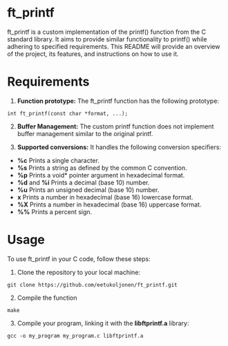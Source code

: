 # ft_printf

ft_printf is a custom implementation of the printf() function from the C standard library. It aims to provide similar functionality to printf() while adhering to specified requirements.
This README will provide an overview of the project, its features, and instructions on how to use it.

# Requirements

1. **Function prototype:** The ft_printf function has the following prototype:
```
int ft_printf(const char *format, ...);
```
2. **Buffer Management:** The custom printf function does not implement buffer management similar to the original printf.

3. **Supported conversions:** It handles the following conversion specifiers:
 * **%c** Prints a single character.
 * **%s** Prints a string as defined by the common C convention.
 * **%p** Prints a void* pointer argument in hexadecimal format.
 * **%d** and **%i** Prints a decimal (base 10) number.
 * **%u** Prints an unsigned decimal (base 10) number.
 * **x** Prints a number in hexadecimal (base 16) lowercase format.
 * **%X** Prints a number in hexadecimal (base 16) uppercase format.
 * **%%** Prints a percent sign.

# Usage

To use ft_printf in your C code, follow these steps:

1. Clone the repository to your local machine:
```
git clone https://github.com/eetukoljonen/ft_printf.git
```
2. Compile the function
```
make
```
3. Compile your program, linking it with the **libftprintf.a** library:
```
gcc -o my_program my_program.c libftprintf.a
```
